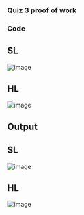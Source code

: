 ### Quiz 3 proof of work 

### Code 
## SL
![image](https://github.com/user-attachments/assets/85e64e9f-afa5-43d5-ac4f-4b2ad6e86f18)

## HL
![image](https://github.com/user-attachments/assets/a3324cef-78f0-416d-87bb-8f427bf7dbba)


## Output 

## SL
![image](https://github.com/user-attachments/assets/0352da92-5738-40be-bdf4-49afaf2c42d0)

## HL
![image](https://github.com/user-attachments/assets/283139ec-6005-4a7e-b02d-9eb2dcb4d85b)
